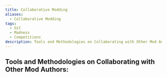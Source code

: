 ```yaml
---
title: Collaborative Modding
aliases:
  - Collaborative Modding
tags:
  - Git
  - Madness
  - Competitions
description: Tools and Methodologies on Collaborating with Other Mod Authors
---
```

## Tools and Methodologies on Collaborating with Other Mod Authors: